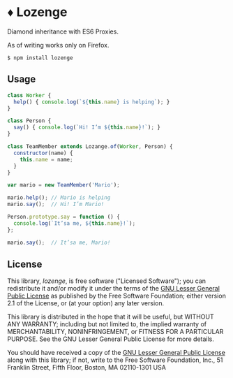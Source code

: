 ♦ Lozenge
==========

Diamond inheritance with ES6 Proxies.

As of writing works only on Firefox.

```
$ npm install lozenge
```


Usage
-----

```js
class Worker {
  help() { console.log(`${this.name} is helping`); }
}

class Person {
  say() { console.log(`Hi! I’m ${this.name}!`); }
}

class TeamMember extends Lozange.of(Worker, Person) {
  constructor(name) {
    this.name = name;
  }
}

var mario = new TeamMember('Mario');

mario.help(); // Mario is helping
mario.say();  // Hi! I’m Mario!

Person.prototype.say = function () {
  console.log(`It’sa me, ${this.name}!`);
};

mario.say();  // It’sa me, Mario!
```


License
-------

This library, *lozenge*, is free software ("Licensed Software"); you can
redistribute it and/or modify it under the terms of the [GNU Lesser General
Public License](http://www.gnu.org/licenses/lgpl-2.1.html) as published by the
Free Software Foundation; either version 2.1 of the License, or (at your
  option) any later version.

  This library is distributed in the hope that it will be useful, but WITHOUT ANY
  WARRANTY; including but not limited to, the implied warranty of MERCHANTABILITY,
  NONINFRINGEMENT, or FITNESS FOR A PARTICULAR PURPOSE. See the GNU Lesser General
  Public License for more details.

  You should have received a copy of the [GNU Lesser General Public
  License](http://www.gnu.org/licenses/lgpl-2.1.html) along with this library; if
  not, write to the Free Software Foundation, Inc., 51 Franklin Street, Fifth
  Floor, Boston, MA 02110-1301 USA
